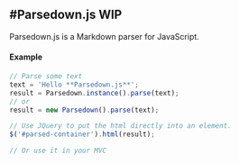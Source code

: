 #Parsedown.js WIP
------------

Parsedown.js is a Markdown parser for JavaScript.

#### Example

```javascript
// Parse some text
text = 'Hello **Parsedown.js**';
result = Parsedown.instance().parse(text);
// or
result = new Parsedown().parse(text);

// Use JQuery to put the html directly into an element.
$('#parsed-container').html(result);

// Or use it in your MVC
```
